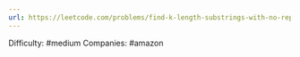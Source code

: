 ```yaml
---
url: https://leetcode.com/problems/find-k-length-substrings-with-no-repeated-characters
---
```


Difficulty: #medium
Companies: #amazon